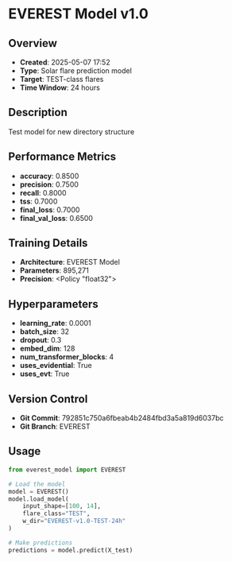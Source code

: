 # EVEREST Model v1.0

## Overview
- **Created**: 2025-05-07 17:52
- **Type**: Solar flare prediction model
- **Target**: TEST-class flares
- **Time Window**: 24 hours

## Description
Test model for new directory structure

## Performance Metrics
- **accuracy**: 0.8500
- **precision**: 0.7500
- **recall**: 0.8000
- **tss**: 0.7000
- **final_loss**: 0.7000
- **final_val_loss**: 0.6500


## Training Details
- **Architecture**: EVEREST Model
- **Parameters**: 895,271
- **Precision**: <Policy "float32">

## Hyperparameters
- **learning_rate**: 0.0001
- **batch_size**: 32
- **dropout**: 0.3
- **embed_dim**: 128
- **num_transformer_blocks**: 4
- **uses_evidential**: True
- **uses_evt**: True

## Version Control
- **Git Commit**: 792851c750a6fbeab4b2484fbd3a5a819d6037bc
- **Git Branch**: EVEREST

## Usage
```python
from everest_model import EVEREST

# Load the model
model = EVEREST()
model.load_model(
    input_shape=[100, 14], 
    flare_class="TEST", 
    w_dir="EVEREST-v1.0-TEST-24h"
)

# Make predictions
predictions = model.predict(X_test)
```
